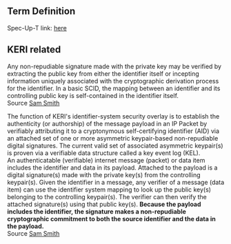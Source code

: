 ## Term Definition

Spec-Up-T link: <a href='https://weboftrust.github.io/WOT-terms/docs/glossary/non-repudiable'>here</a>

## KERI related
Any non-repudiable signature made with the private key may be verified by extracting the public key from either the identifier itself or incepting information uniquely associated with the cryptographic derivation process for the identifier. In a basic SCID, the mapping between an identifier and its controlling public key is self-contained in the identifier itself.  
Source [Sam Smith](https://github.com/WebOfTrust/ietf-keri/blob/main/draft-ssmith-keri.md#self-certifying-identifier-scid)

The function of KERI's identifier-system security overlay is to establish the authenticity (or authorship) of the message payload in an IP Packet by verifiably attributing it to a cryptonymous self-certifying identifier (AID) via an attached set of one or more asymmetric keypair-based non-repudiable digital signatures. The current valid set of associated asymmetric keypair(s) is proven via a verifiable data structure called a key event log (KEL).  
An authenticatable (verifiable) internet message (packet) or data item includes the identifier and data in its payload. Attached to the payload is a digital signature(s) made with the private key(s) from the controlling keypair(s). Given the identifier in a message, any verifier of a message (data item) can use the identifier system mapping to look up the public key(s) belonging to the controlling keypair(s). The verifier can then verify the attached signature(s) using that public key(s). **Because the payload includes the identifier, the signature makes a non-repudiable cryptographic commitment to both the source identifier and the data in the payload.**  
Source [Sam Smith](https://github.com/WebOfTrust/ietf-keri/blob/main/draft-ssmith-keri.md#identifier-system-security-overlay)
